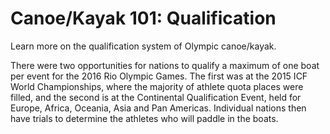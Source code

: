 Canoe/Kayak 101: Qualification
==============================

Learn more on the qualification system of Olympic canoe/kayak.

There were two opportunities for nations to qualify a maximum of one boat per event for the 2016 Rio Olympic Games. The first was at the 2015 ICF World Championships, where the majority of athlete quota places were filled, and the second is at the Continental Qualification Event, held for Europe, Africa, Oceania, Asia and Pan Americas. Individual nations then have trials to determine the athletes who will paddle in the boats.


